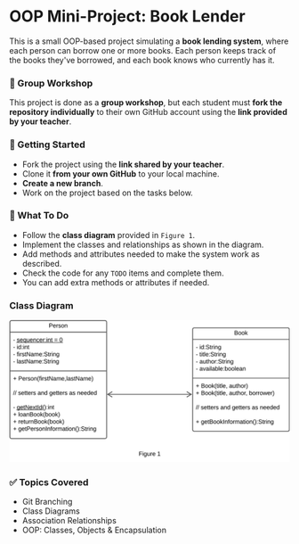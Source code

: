 # OOP Mini-Project: Book Lender

This is a small OOP-based project simulating a **book lending system**, where each person can borrow one or more books. Each person keeps track of the books they've borrowed, and each book knows who currently has it.

### 👥 Group Workshop

This project is done as a **group workshop**, but each student must **fork the repository individually** to their own GitHub account using the **link provided by your teacher**.

### 🔄 Getting Started

- Fork the project using the **link shared by your teacher**.
- Clone it **from your own GitHub** to your local machine.
- **Create a new branch**.
- Work on the project based on the tasks below.

### 📌 What To Do

- Follow the **class diagram** provided in `Figure 1`.
- Implement the classes and relationships as shown in the diagram.
- Add methods and attributes needed to make the system work as described.
- Check the code for any `TODO` items and complete them.
- You can add extra methods or attributes if needed.


### Class Diagram
![class diagram](img/class-diagram.jpeg)

### ✅ Topics Covered

- Git Branching
- Class Diagrams
- Association Relationships
- OOP: Classes, Objects & Encapsulation



